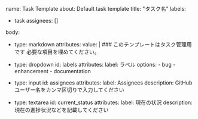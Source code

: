 name: Task Template
about: Default task template
title: "タスク名"
labels:
  - task
assignees: []

body:
  - type: markdown
    attributes:
      value: |
        ### このテンプレートはタスク管理用です
        必要な項目を埋めてください。

  - type: dropdown
    id: labels
    attributes:
      label: ラベル
      options:
        - bug
        - enhancement
        - documentation

  - type: input
    id: assignees
    attributes:
      label: Assignees
      description: GitHubユーザー名をカンマ区切りで入力してください

  - type: textarea
    id: current_status
    attributes:
      label: 現在の状況
      description: 現在の進捗状況などを記載してください
